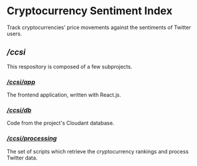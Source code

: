 # Cryptocurrency Sentiment Index
Track cryptocurrencies' price movements against the sentiments of Twitter users.

## */ccsi*
This respository is composed of a few subprojects.

### *[/ccsi/app](app)*
The frontend application, written with React.js.

### *[/ccsi/db](db)*  
Code from the project's Cloudant database.

### *[/ccsi/processing](processing)*  
The set of scripts which retrieve the cryptocurrency rankings and process Twitter data.
